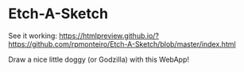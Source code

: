 # Etch-A-Sketch

See it working: https://htmlpreview.github.io/?https://github.com/rpmonteiro/Etch-A-Sketch/blob/master/index.html

Draw a nice little doggy (or Godzilla) with this WebApp!

